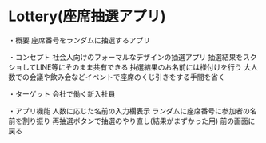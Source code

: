 # Lottery(座席抽選アプリ)

・概要
座席番号をランダムに抽選するアプリ

・コンセプト
社会人向けのフォーマルなデザインの抽選アプリ
抽選結果をスクショしてLINE等にそのまま共有できる
抽選結果のお名前には様付けを行う
大人数での会議や飲み会などイベントで座席のくじ引きをする手間を省く

・ターゲット
会社で働く新入社員

・アプリ機能
人数に応じた名前の入力欄表示
ランダムに座席番号に参加者の名前を割り振り
再抽選ボタンで抽選のやり直し(結果がまずかった用)
前の画面に戻る
